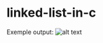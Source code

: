 ﻿# linked-list-in-c
 Exemple output:
 ![alt text](https://github.com/gscapucci/linked-list-in-c/blob/main/Images/exemple-output.png)
